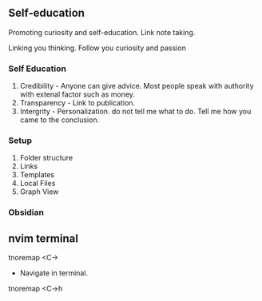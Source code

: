 ## Self-education

Promoting curiosity and self-education. Link note taking.

Linking you thinking. Follow you curiosity and passion

### Self Education

1. Credibility - Anyone can give advice. Most people speak with authority with extenal factor such as money.
2. Transparency - Link to publication.
3. Intergrity - Personalization. do not tell me what to do. Tell me how you came to the conclusion.

### Setup

1. Folder structure
2. Links
3. Templates
4. Local Files
5. Graph View

### Obsidian


## nvim terminal

tnoremap <Esc> <C-\><C-n>

- Navigate in terminal.

tnoremap <A-h> <C-\><C-N><C-w>h
